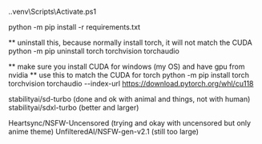 .\.venv\Scripts\Activate.ps1 

python -m pip install -r requirements.txt


** uninstall this, because normally install torch, it will not match the CUDA
python -m pip uninstall torch torchvision torchaudio


** make sure you install CUDA for windows (my OS) and have gpu from nvidia
** use this to match the CUDA for torch
python -m pip install torch torchvision torchaudio --index-url https://download.pytorch.org/whl/cu118

stabilityai/sd-turbo (done and ok with animal and things, not with human)
stabilityai/sdxl-turbo (better and larger)

Heartsync/NSFW-Uncensored (trying and okay with uncensored but only anime theme)
UnfilteredAI/NSFW-gen-v2.1 (still too large)
